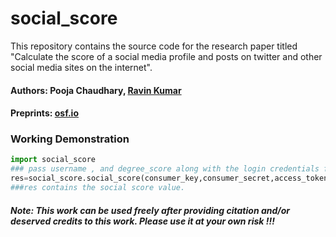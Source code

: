 # social_score
This repository contains the source code for the research  paper titled "Calculate the score of a social media profile and posts on twitter and other social media sites on the internet".

#### Authors: Pooja Chaudhary, [Ravin Kumar](https://mr-ravin.github.io)

#### Preprints: [osf.io](https://doi.org/10.31219/osf.io/sme2a)

### Working Demonstration
```python
import social_score
### pass username , and degree_score along with the login credentials for twitter app.
res=social_score.social_score(consumer_key,consumer_secret,access_token,access_token_secret,username,degree_score) 
###res contains the social score value.
```

##### Note: This work can be used freely after providing citation and/or deserved credits to this work. Please use it at your own risk !!!
